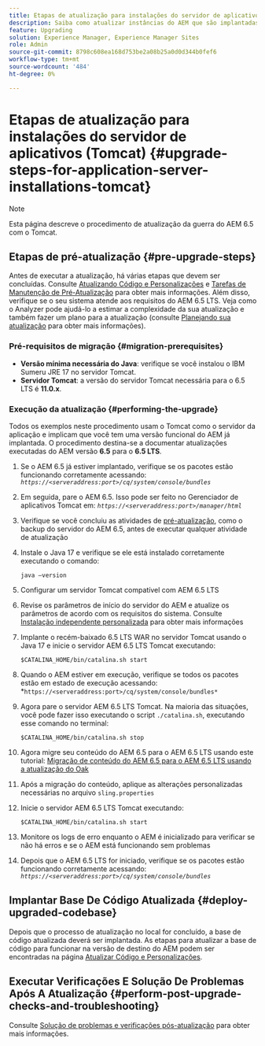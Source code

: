 ```yaml
---
title: Etapas de atualização para instalações do servidor de aplicativos (Tomcat)
description: Saiba como atualizar instâncias do AEM que são implantadas via Tomcat.
feature: Upgrading
solution: Experience Manager, Experience Manager Sites
role: Admin
source-git-commit: 8798c608ea168d753be2a08b25a0d0d344b0fef6
workflow-type: tm+mt
source-wordcount: '484'
ht-degree: 0%

---
```


# Etapas de atualização para instalações do servidor de aplicativos (Tomcat) {#upgrade-steps-for-application-server-installations-tomcat}

>[!NOTE]
>
>Esta página descreve o procedimento de atualização da guerra do AEM 6.5 com o Tomcat.

## Etapas de pré-atualização {#pre-upgrade-steps}

Antes de executar a atualização, há várias etapas que devem ser concluídas. Consulte [Atualizando Código e Personalizações](/help/sites-deploying/upgrading-code-and-customizations.md) e [Tarefas de Manutenção de Pré-Atualização](/help/sites-deploying/pre-upgrade-maintenance-tasks.md) para obter mais informações. Além disso, verifique se o seu sistema atende aos requisitos do AEM 6.5 LTS. Veja como o Analyzer pode ajudá-lo a estimar a complexidade da sua atualização e também fazer um plano para a atualização (consulte [Planejando sua atualização](/help/sites-deploying/upgrade-planning.md) para obter mais informações).

### Pré-requisitos de migração {#migration-prerequisites}

* **Versão mínima necessária do Java**: verifique se você instalou o IBM Sumeru JRE 17 no servidor Tomcat.
* **Servidor Tomcat**: a versão do servidor Tomcat necessária para o 6.5 LTS é **11.0.x**.

### Execução da atualização {#performing-the-upgrade}

Todos os exemplos neste procedimento usam o Tomcat como o servidor da aplicação e implicam que você tem uma versão funcional do AEM já implantada. O procedimento destina-se a documentar atualizações executadas do AEM versão **6.5** para o **6.5 LTS**.

1. Se o AEM 6.5 já estiver implantado, verifique se os pacotes estão funcionando corretamente acessando: *`https://<serveraddress:port>/cq/system/console/bundles`*
1. Em seguida, pare o AEM 6.5. Isso pode ser feito no Gerenciador de aplicativos Tomcat em: *`https://<serveraddress:port>/manager/html`*
1. Verifique se você concluiu as atividades de [pré-atualização](#pre-upgrade-steps), como o backup do servidor do AEM 6.5, antes de executar qualquer atividade de atualização
1. Instale o Java 17 e verifique se ele está instalado corretamente executando o comando:

   ```
   java –version
   ```

1. Configurar um servidor Tomcat compatível com AEM 6.5 LTS
1. Revise os parâmetros de início do servidor do AEM e atualize os parâmetros de acordo com os requisitos do sistema. Consulte [Instalação independente personalizada](/help/sites-deploying/custom-standalone-install.md) para obter mais informações
1. Implante o recém-baixado 6.5 LTS WAR no servidor Tomcat usando o Java 17 e inicie o servidor AEM 6.5 LTS Tomcat executando:

   ```
   $CATALINA_HOME/bin/catalina.sh start
   ```

1. Quando o AEM estiver em execução, verifique se todos os pacotes estão em estado de execução acessando: *`https://<serveraddress:port>/cq/system/console/bundles*`
1. Agora pare o servidor AEM 6.5 LTS Tomcat. Na maioria das situações, você pode fazer isso executando o script `./catalina.sh`, executando esse comando no terminal:

   ```
   $CATALINA_HOME/bin/catalina.sh stop
   ```

1. Agora migre seu conteúdo do AEM 6.5 para o AEM 6.5 LTS usando este tutorial: [Migração de conteúdo do AEM 6.5 para o AEM 6.5 LTS usando a atualização do Oak](/help/sites-deploying/aem-65-to-aem-65lts-content-migration-using-oak-upgrade.md)
1. Após a migração do conteúdo, aplique as alterações personalizadas necessárias no arquivo `sling.properties`
1. Inicie o servidor AEM 6.5 LTS Tomcat executando:

   ```
   $CATALINA_HOME/bin/catalina.sh start
   ```

1. Monitore os logs de erro enquanto o AEM é inicializado para verificar se não há erros e se o AEM está funcionando sem problemas
1. Depois que o AEM 6.5 LTS for iniciado, verifique se os pacotes estão funcionando corretamente acessando: *`https://<serveraddress:port>/cq/system/console/bundles`*

## Implantar Base De Código Atualizada {#deploy-upgraded-codebase}

Depois que o processo de atualização no local for concluído, a base de código atualizada deverá ser implantada. As etapas para atualizar a base de código para funcionar na versão de destino do AEM podem ser encontradas na página [Atualizar Código e Personalizações](/help/sites-deploying/upgrading-code-and-customizations.md).

## Executar Verificações E Solução De Problemas Após A Atualização {#perform-post-upgrade-checks-and-troubleshooting}

Consulte [Solução de problemas e verificações pós-atualização](/help/sites-deploying/post-upgrade-checks-and-troubleshooting.md) para obter mais informações.